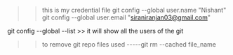 >>this is my credential file
git config --global user.name "Nishant"
git config --global user.email "siraniranjan03@gmail.com"

git config --global --list >> it will show all the users of the git

>> to remove git repo files used -----git rm --cached file_name
